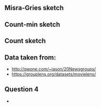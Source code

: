 ## Misra-Gries sketch

## Count-min sketch

## Count sketch

## Data taken from:

- http://qwone.com/~jason/20Newsgroups/
- https://grouplens.org/datasets/movielens/

## Question 4

- 
